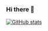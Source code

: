 ### Hi there 👋

[![GitHub stats](https://github-readme-stats.vercel.app/api?username=esc5221&count_private=true)](https://github.com/anuraghazra/github-readme-stats)

<!--
**esc5221/esc5221** is a ✨ _special_ ✨ repository because its `README.md` (this file) appears on your GitHub profile.

Here are some ideas to get you started:

- 🔭 I’m currently working on ...
- 🌱 I’m currently learning ...
- 👯 I’m looking to collaborate on ...
- 🤔 I’m looking for help with ...
- 💬 Ask me about ...
- 📫 How to reach me: ...
- 😄 Pronouns: ...
- ⚡ Fun fact: ...
-->
